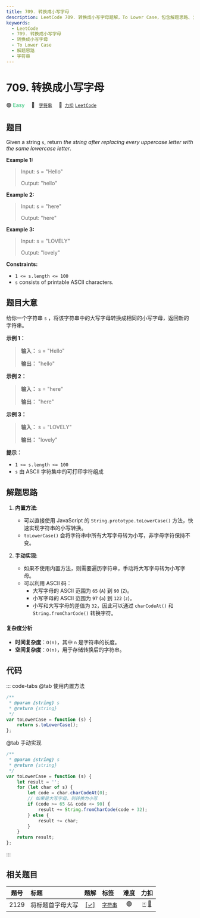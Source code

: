 ```yaml
---
title: 709. 转换成小写字母
description: LeetCode 709. 转换成小写字母题解，To Lower Case，包含解题思路、复杂度分析以及完整的 JavaScript 代码实现。
keywords:
  - LeetCode
  - 709. 转换成小写字母
  - 转换成小写字母
  - To Lower Case
  - 解题思路
  - 字符串
---
```


# 709. 转换成小写字母

🟢 <font color=#15bd66>Easy</font>&emsp; 🔖&ensp; [`字符串`](/tag/string.md)&emsp; 🔗&ensp;[`力扣`](https://leetcode.cn/problems/to-lower-case) [`LeetCode`](https://leetcode.com/problems/to-lower-case)

## 题目

Given a string `s`, return _the string after replacing every uppercase letter
with the same lowercase letter_.

**Example 1:**

> Input: s = "Hello"
>
> Output: "hello"

**Example 2:**

> Input: s = "here"
>
> Output: "here"

**Example 3:**

> Input: s = "LOVELY"
>
> Output: "lovely"

**Constraints:**

- `1 <= s.length <= 100`
- `s` consists of printable ASCII characters.

## 题目大意

给你一个字符串 `s` ，将该字符串中的大写字母转换成相同的小写字母，返回新的字符串。

**示例 1：**

> **输入：** s = "Hello"
>
> **输出：** "hello"

**示例 2：**

> **输入：** s = "here"
>
> **输出：** "here"

**示例 3：**

> **输入：** s = "LOVELY"
>
> **输出：** "lovely"

**提示：**

- `1 <= s.length <= 100`
- `s` 由 ASCII 字符集中的可打印字符组成

## 解题思路

1. **内置方法**:

   - 可以直接使用 JavaScript 的 `String.prototype.toLowerCase()` 方法，快速实现字符串的小写转换。
   - `toLowerCase()` 会将字符串中所有大写字母转为小写，非字母字符保持不变。

2. **手动实现**:
   - 如果不使用内置方法，则需要遍历字符串，手动将大写字母转为小写字母。
   - 可以利用 ASCII 码：
     - 大写字母的 ASCII 范围为 `65` (`A`) 到 `90` (`Z`)。
     - 小写字母的 ASCII 范围为 `97` (`a`) 到 `122` (`z`)。
     - 小写和大写字母的差值为 `32`，因此可以通过 `charCodeAt()` 和 `String.fromCharCode()` 转换字符。

#### 复杂度分析

- **时间复杂度**：`O(n)`，其中 `n` 是字符串的长度。
- **空间复杂度**：`O(n)`，用于存储转换后的字符串。

## 代码

::: code-tabs
@tab 使用内置方法

```javascript
/**
 * @param {string} s
 * @return {string}
 */
var toLowerCase = function (s) {
	return s.toLowerCase();
};
```

@tab 手动实现

```javascript
/**
 * @param {string} s
 * @return {string}
 */
var toLowerCase = function (s) {
	let result = '';
	for (let char of s) {
		let code = char.charCodeAt(0);
		// 如果是大写字母，则转换为小写
		if (code >= 65 && code <= 90) {
			result += String.fromCharCode(code + 32);
		} else {
			result += char;
		}
	}
	return result;
};
```

:::

## 相关题目

<!-- prettier-ignore -->
| 题号 | 标题 | 题解 | 标签 | 难度 | 力扣 |
| :------: | :------ | :------: | :------ | :------: | :------: |
| 2129 | 将标题首字母大写 | [[✓]](/problem/2129.md) |  [`字符串`](/tag/string.md) | 🟢 | [🀄️](https://leetcode.cn/problems/capitalize-the-title) [🔗](https://leetcode.com/problems/capitalize-the-title) |
